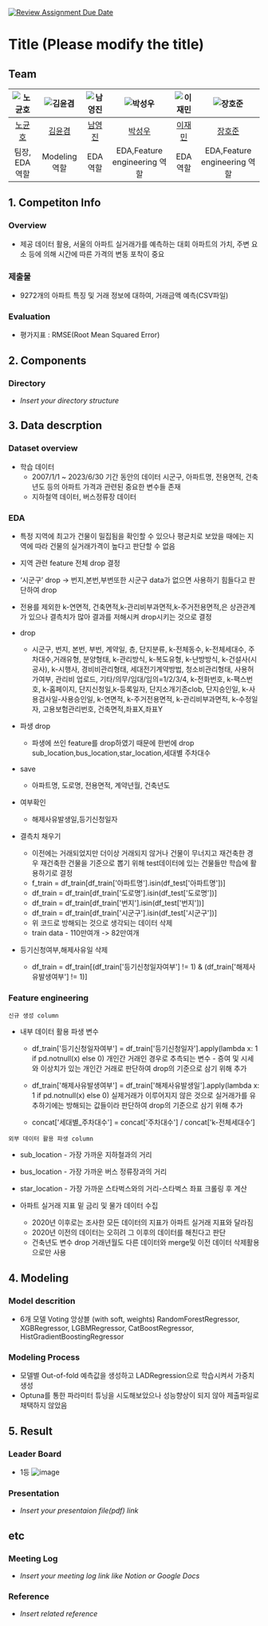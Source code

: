 [![Review Assignment Due Date](https://classroom.github.com/assets/deadline-readme-button-24ddc0f5d75046c5622901739e7c5dd533143b0c8e959d652212380cedb1ea36.svg)](https://classroom.github.com/a/g6ZC_OOE)
# Title (Please modify the title)

## Team

| ![노균호](https://avatars.githubusercontent.com/u/156163982?v=4) | ![김윤겸](https://avatars.githubusercontent.com/u/156163982?v=4) | ![남영진](https://avatars.githubusercontent.com/u/156163982?v=4) | ![박성우](https://avatars.githubusercontent.com/u/156163982?v=4) | ![이재민](https://avatars.githubusercontent.com/u/156163982?v=4) | ![장호준](https://avatars.githubusercontent.com/u/156163982?v=4) |
| :--------------------------------------------------------------: | :--------------------------------------------------------------: | :--------------------------------------------------------------: | :--------------------------------------------------------------: | :--------------------------------------------------------------: | :--------------------------------------------------------------: |
|            [노균호](https://github.com/UpstageAILab)             |            [김윤겸](https://github.com/UpstageAILab)             |            [남영진](https://github.com/UpstageAILab)             |            [박성우](https://github.com/UpstageAILab)             |            [이재민](https://github.com/UpstageAILab)             |            [장호준](https://github.com/UpstageAILab)             |
|                            팀장, EDA 역할                             |                            Modeling 역할                             |                            EDA 역할                             |                            EDA,Feature engineering 역할                             |                            EDA 역할                             |                            EDA,Feature engineering 역할                             |

## 1. Competiton Info

### Overview

- 제공 데이터 활용, 서울의 아파트 실거래가를 예측하는 대회
아파트의 가치, 주변 요소 등에 의해 시간에 따른 가격의 변동 포착이 중요


### 제출물

- 9272개의 아파트 특징 및 거래 정보에 대하여, 거래금액 예측(CSV파일)

### Evaluation

- 평가지표 : RMSE(Root Mean Squared Error)

## 2. Components

### Directory

- _Insert your directory structure_

## 3. Data descrption

### Dataset overview

- 학습 데이터
  - 2007/1/1 ~ 2023/6/30 기간 동안의 데이터
시군구, 아파트명, 전용면적, 건축년도 등의 아파트 가격과 관련된 중요한 변수들 존재 
  - 지하철역 데이터, 버스정류장 데이터


### EDA
- 특정 지역에 최고가 건물이 밀집됨을 확인할 수 있으나 평균치로 보았을 때에는 지역에 따라 건물의 실거래가격이 높다고 판단할 수 없음
- 지역 관련 feature 전체 drop 결정
- ‘시군구’ drop ->  번지,본번,부번또한 시군구 data가 없으면 사용하기 힘들다고 판단하여 drop
- 전용를 제외한 k-연면적, 건축면적,k-관리비부과면적,k-주거전용면적,은 상관관계가 있으나 결측치가 많아 결과를 저해시켜 drop시키는 것으로 결정
- drop
  - 시군구, 번지, 본번, 부번, 계약일, 층, 단지분류, k-전체동수, k-전체세대수, 주차대수,거래유형, 분양형태, k-관리방식, k-복도유형, k-난방방식, k-건설사(시공사), k-시행사, 경비비관리형태, 세대전기계약방법, 청소비관리형태, 사용허가여부, 관리비 업로드, 기타/의무/임대/임의=1/2/3/4, k-전화번호, k-팩스번호, k-홈페이지, 단지신청일,k-등록일자, 단지소개기존clob, 단지승인일, k-사용검사일-사용승인일, k-연면적, k-주거전용면적, 
k-관리비부과면적, k-수정일자, 고용보험관리번호, 건축면적,좌표X,좌표Y  

- 파생 drop
  -  파생에 쓰인 feature를 drop하였기 때문에 한번에 drop
sub_location,bus_location,star_location,세대별 주차대수

- save
  - 아파트명, 도로명, 전용면적, 계약년월, 건축년도

- 여부확인
  - 해제사유발생일,등기신청일자

- 결측치 채우기
  - 이전에는 거래되었지만 더이상 거래되지 않거나 건물이 무너지고 재건축한 경우 재건축한 건물을 기준으로 뽑기 위해 test데이터에 있는  건물들만 학습에 활용하기로 결정
  - f_train = df_train[df_train['아파트명'].isin(df_test['아파트명'])]
  - df_train = df_train[df_train['도로명'].isin(df_test['도로명'])]
  - df_train = df_train[df_train['번지'].isin(df_test['번지'])]
  - df_train = df_train[df_train['시군구'].isin(df_test['시군구'])]
  - 위 코드로 방해되는 것으로 생각되는 데이터 삭제
  - train data - 110만여개 -> 82만여개

- 등기신청여부,해제사유일 삭제
  - df_train = df_train[(df_train['등기신청일자여부'] != 1) & (df_train['해제사유발생여부'] != 1)]


### Feature engineering

`신규 생성 column `
- 내부 데이터 활용 파생 변수
    - df_train['등기신청일자여부'] = df_train['등기신청일자'].apply(lambda x: 1 if pd.notnull(x) else 0)
	개인간 거래인 경우로 추측되는 변수 - 증여 및 시세와 이상치가 있는 개인간 거래로 판단하여 drop의 기준으로 삼기 위해 추가

   - df_train['해제사유발생여부'] = df_train['해제사유발생일'].apply(lambda x: 1 if pd.notnull(x) else 0)
	실제거래가 이루어지지 않은 것으로 실거래가를 유추하기에는 방해되는 값들이라 판단하여 drop의 기준으로 삼기 위해 추가

    - concat['세대별_주차대수'] = concat['주차대수'] / concat['k-전체세대수’]

`외부 데이터 활용 파생 column`
- sub_location - 가장 가까운 지하철과의 거리
- bus_location - 가장 가까운 버스 정류장과의 거리
- star_location - 가장 가까운 스타벅스와의 거리-스타벅스 좌표 크롤링 후 계산

- 아파트 실거래 지표 밑 금리 및 물가 데이터 수집
  - 2020년 이후로는 조사한 모든 데이터의 지표가 아파트 실거래 지표와 달라짐
  - 2020년 이전의 데이터는 오히려 그 이후의 데이터를 해친다고 판단
  - 건축년도 변수 drop 거래년월도 다른 데이터와 merge및 이전 데이터 삭제활용으로만 사용

## 4. Modeling

### Model descrition

- 6개 모델 Voting 앙상블 (with soft, weights)
RandomForestRegressor, XGBRegressor, LGBMRegressor, CatBoostRegressor, HistGradientBoostingRegressor

### Modeling Process

- 모델별 Out-of-fold 예측값을 생성하고 LADRegression으로 학습시켜서 가중치 생성
- Optuna를 통한 파라미터 튜닝을 시도해보았으나 성능향상이 되지 않아 제출파일로 채택하지 않았음


## 5. Result

### Leader Board
- 1등
![image](https://github.com/devguno/Enefit/assets/130540234/07e3efc8-0a35-430e-ac78-a3add1b79990)



### Presentation

- _Insert your presentaion file(pdf) link_

## etc

### Meeting Log

- _Insert your meeting log link like Notion or Google Docs_

### Reference

- _Insert related reference_
